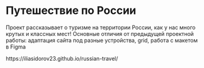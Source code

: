 <h1>Путешествие по России</h1>
<p>Проект рассказывает о туризме на территории России, как у нас много крутых и классных мест! Основные отличия от предыдущей проектной работы: адаптация сайта под разные устройства, grid, работа с макетом в Figma</p>
<p>https://iliasidorov23.github.io/russian-travel/</p>